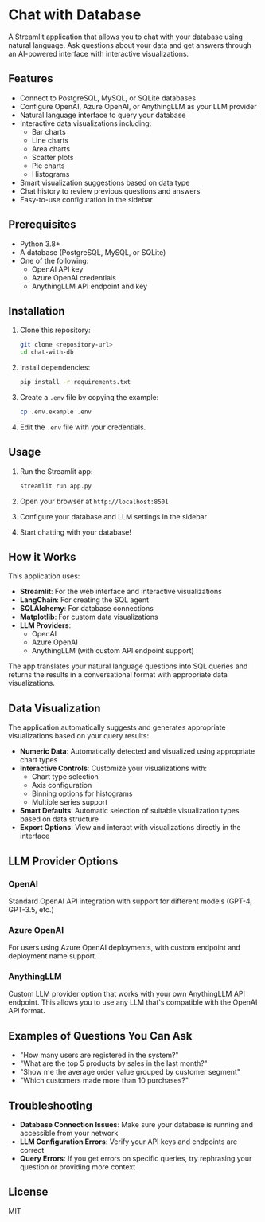 # Chat with Database

A Streamlit application that allows you to chat with your database using natural language. Ask questions about your data and get answers through an AI-powered interface with interactive visualizations.

## Features

- Connect to PostgreSQL, MySQL, or SQLite databases
- Configure OpenAI, Azure OpenAI, or AnythingLLM as your LLM provider
- Natural language interface to query your database
- Interactive data visualizations including:
  - Bar charts
  - Line charts
  - Area charts
  - Scatter plots
  - Pie charts
  - Histograms
- Smart visualization suggestions based on data type
- Chat history to review previous questions and answers
- Easy-to-use configuration in the sidebar

## Prerequisites

- Python 3.8+
- A database (PostgreSQL, MySQL, or SQLite)
- One of the following:
  - OpenAI API key
  - Azure OpenAI credentials
  - AnythingLLM API endpoint and key

## Installation

1. Clone this repository:
   ```bash
   git clone <repository-url>
   cd chat-with-db
   ```

2. Install dependencies:
   ```bash
   pip install -r requirements.txt
   ```

3. Create a `.env` file by copying the example:
   ```bash
   cp .env.example .env
   ```

4. Edit the `.env` file with your credentials.

## Usage

1. Run the Streamlit app:
   ```bash
   streamlit run app.py
   ```

2. Open your browser at `http://localhost:8501`

3. Configure your database and LLM settings in the sidebar

4. Start chatting with your database!

## How it Works

This application uses:
- **Streamlit**: For the web interface and interactive visualizations
- **LangChain**: For creating the SQL agent
- **SQLAlchemy**: For database connections
- **Matplotlib**: For custom data visualizations
- **LLM Providers**:
  - OpenAI
  - Azure OpenAI
  - AnythingLLM (with custom API endpoint support)

The app translates your natural language questions into SQL queries and returns the results in a conversational format with appropriate data visualizations.

## Data Visualization

The application automatically suggests and generates appropriate visualizations based on your query results:

- **Numeric Data**: Automatically detected and visualized using appropriate chart types
- **Interactive Controls**: Customize your visualizations with:
  - Chart type selection
  - Axis configuration
  - Binning options for histograms
  - Multiple series support
- **Smart Defaults**: Automatic selection of suitable visualization types based on data structure
- **Export Options**: View and interact with visualizations directly in the interface

## LLM Provider Options

### OpenAI
Standard OpenAI API integration with support for different models (GPT-4, GPT-3.5, etc.)

### Azure OpenAI
For users using Azure OpenAI deployments, with custom endpoint and deployment name support.

### AnythingLLM
Custom LLM provider option that works with your own AnythingLLM API endpoint. This allows you to use any LLM that's compatible with the OpenAI API format.

## Examples of Questions You Can Ask

- "How many users are registered in the system?"
- "What are the top 5 products by sales in the last month?"
- "Show me the average order value grouped by customer segment"
- "Which customers made more than 10 purchases?"

## Troubleshooting

- **Database Connection Issues**: Make sure your database is running and accessible from your network
- **LLM Configuration Errors**: Verify your API keys and endpoints are correct
- **Query Errors**: If you get errors on specific queries, try rephrasing your question or providing more context

## License

MIT 
